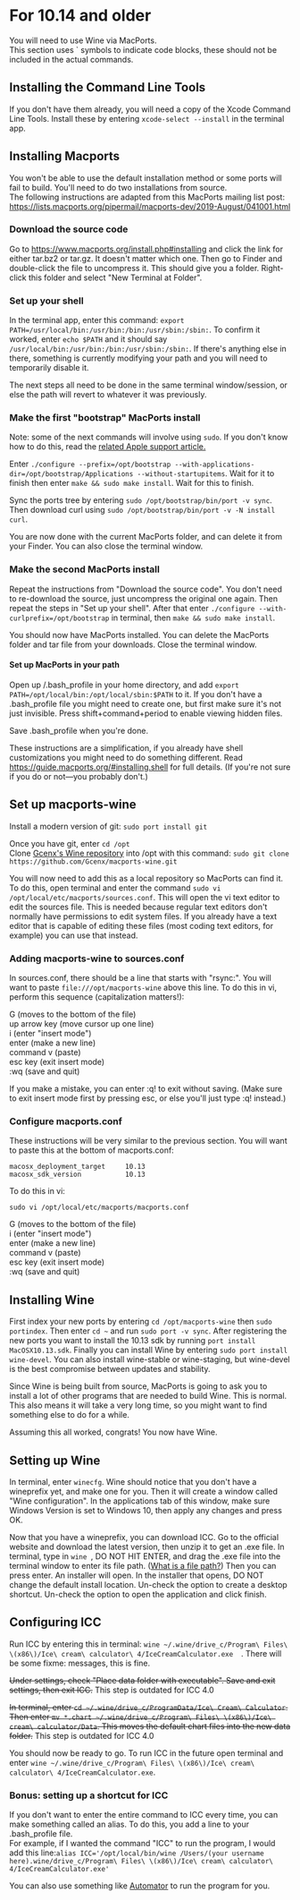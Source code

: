 # For 10.14 and older #

You will need to use Wine via MacPorts.  
This section uses ` symbols to indicate code blocks, these should not be included in the actual commands.

## Installing the Command Line Tools ##

If you don't have them already, you will need a copy of the Xcode Command Line Tools. Install these by entering `xcode-select --install` in the terminal app.

## Installing Macports ##

You won't be able to use the default installation method or some ports will fail to build. You'll need to do two installations from source.  
The following instructions are adapted from this MacPorts mailing list post: https://lists.macports.org/pipermail/macports-dev/2019-August/041001.html

### Download the source code ###

Go to https://www.macports.org/install.php#installing and click the link for either tar.bz2 or tar.gz. It doesn't matter which one. Then go to Finder and double-click the file to uncompress it. This should give you a folder. Right-click this folder and select "New Terminal at Folder".

### Set up your shell ###

In the terminal app, enter this command: `export PATH=/usr/local/bin:/usr/bin:/bin:/usr/sbin:/sbin:`. To confirm it worked, enter `echo $PATH` and it should say `/usr/local/bin:/usr/bin:/bin:/usr/sbin:/sbin:`. If there's anything else in there, something is currently modifying your path and you will need to temporarily disable it.

The next steps all need to be done in the same terminal window/session, or else the path will revert to whatever it was previously.

### Make the first "bootstrap" MacPorts install ###

Note: some of the next commands will involve using `sudo`. If you don't know how to do this, read the [related Apple support article.](https://support.apple.com/guide/terminal/enter-administrator-commands-apd5b0b6259-a7d4-4435-947d-0dff528912ba/mac)

Enter `./configure --prefix=/opt/bootstrap --with-applications-dir=/opt/bootstrap/Applications --without-startupitems`. Wait for it to finish then enter `make && sudo make install`. Wait for this to finish.

Sync the ports tree by entering `sudo /opt/bootstrap/bin/port -v sync`. Then download curl using `sudo /opt/bootstrap/bin/port -v -N install curl`.

You are now done with the current MacPorts folder, and can delete it from your Finder. You can also close the terminal window.

### Make the second MacPorts install ###

Repeat the instructions from "Download the source code". You don't need to re-download the source, just uncompress the original one again. Then repeat the steps in "Set up your shell". After that enter `./configure --with-curlprefix=/opt/bootstrap` in terminal, then `make && sudo make install`.

You should now have MacPorts installed. You can delete the MacPorts folder and tar file from your downloads. Close the terminal window.

#### Set up MacPorts in your path ####

Open up /.bash_profile in your home directory, and add `export PATH=/opt/local/bin:/opt/local/sbin:$PATH` to it. If you don't have a .bash_profile file you might need to create one, but first make sure it's not just invisible. Press shift+command+period to enable viewing hidden files.

Save .bash_profile when you're done.

These instructions are a simplification, if you already have shell customizations you might need to do something different. Read https://guide.macports.org/#installing.shell for full details. (If you're not sure if you do or not—you probably don't.)

## Set up macports-wine ##

Install a modern version of git: `sudo port install git`

Once you have git, enter `cd /opt`  
Clone [Gcenx's Wine repository](https://github.com/Gcenx/macports-wine) into /opt with this command: `sudo git clone https://github.com/Gcenx/macports-wine.git`

You will now need to add this as a local repository so MacPorts can find it. To do this, open terminal and enter the command `sudo vi /opt/local/etc/macports/sources.conf`. This will open the vi text editor to edit the sources file. This is needed because regular text editors don't normally have permissions to edit system files. If you already have a text editor that is capable of editing these files (most coding text editors, for example) you can use that instead.

### Adding macports-wine to sources.conf ###

In sources.conf, there should be a line that starts with "rsync:". You will want to paste `file:///opt/macports-wine` above this line. To do this in vi, perform this sequence (capitalization matters!):  

G (moves to the bottom of the file)  
up arrow key (move cursor up one line)  
i (enter "insert mode")  
enter (make a new line)  
command v (paste)  
esc key (exit insert mode)  
:wq (save and quit)

If you make a mistake, you can enter :q! to exit without saving. (Make sure to exit insert mode first by pressing esc, or else you'll just type :q! instead.)

### Configure macports.conf ###

These instructions will be very similar to the previous section. You will want to paste this at the bottom of macports.conf:

```
macosx_deployment_target     10.13
macosx_sdk_version           10.13
```

To do this in vi:

`sudo vi /opt/local/etc/macports/macports.conf`  

G (moves to the bottom of the file)  
i (enter "insert mode")  
enter (make a new line)  
command v (paste)  
esc key (exit insert mode)  
:wq (save and quit)

## Installing Wine ##

First index your new ports by entering `cd /opt/macports-wine` then `sudo portindex`. Then enter `cd ~` and run `sudo port -v sync`. After registering the new ports you want to install the 10.13 sdk by running `port install MacOSX10.13.sdk`. Finally you can install Wine by entering `sudo port install wine-devel`. You can also install wine-stable or wine-staging, but wine-devel is the best compromise between updates and stability.

Since Wine is being built from source, MacPorts is going to ask you to install a lot of other programs that are needed to build Wine. This is normal. This also means it will take a very long time, so you might want to find something else to do for a while.

Assuming this all worked, congrats! You now have Wine.

## Setting up Wine ##

In terminal, enter `winecfg`. Wine should notice that you don't have a wineprefix yet, and make one for you. Then it will create a window called "Wine configuration". In the applications tab of this window, make sure Windows Version is set to Windows 10, then apply any changes and press OK.

Now that you have a wineprefix, you can download ICC. Go to the official website and download the latest version, then unzip it to get an .exe file. In terminal, type in `wine `, DO NOT HIT ENTER, and drag the .exe file into the terminal window to enter its file path. ([What is a file path?](https://support.apple.com/guide/terminal/specify-files-and-folders-apd3cf6fe02-3ec8-48f1-951f-866e52955fc8/mac)) Then you can press enter. An installer will open. In the installer that opens, DO NOT change the default install location. Un-check the option to create a desktop shortcut. Un-check the option to open the application and click finish.

## Configuring ICC ##

Run ICC by entering this in terminal: `wine ~/.wine/drive_c/Program\ Files\ \(x86\)/Ice\ cream\ calculator\ 4/IceCreamCalculator.exe 
`. There will be some fixme: messages, this is fine.

~~Under settings, check "Place data folder with executable". Save and exit settings, then exit ICC.~~ This step is outdated for ICC 4.0

~~In terminal, enter `cd ~/.wine/drive_c/ProgramData/Ice\ Cream\ Calculator`. Then enter `mv *.chart ~/.wine/drive_c/Program\ Files\ \(x86\)/Ice\ cream\ calculator/Data`. This moves the default chart files into the new data folder.~~ This step is outdated for ICC 4.0

You should now be ready to go. To run ICC in the future open terminal and enter `wine ~/.wine/drive_c/Program\ Files\ \(x86\)/Ice\ cream\ calculator\ 4/IceCreamCalculator.exe`.

### Bonus: setting up a shortcut for ICC ###

If you don't want to enter the entire command to ICC every time, you can make something called an alias. To do this, you add a line to your .bash_profile file.  
For example, if I wanted the command "ICC" to run the program, I would add this line:`alias ICC='/opt/local/bin/wine /Users/(your username here).wine/drive_c/Program\ Files\ \(x86\)/Ice\ cream\ calculator\ 4/IceCreamCalculator.exe'`

You can also use something like [Automator](https://support.apple.com/guide/automator/welcome/mac/10.14) to run the program for you.

